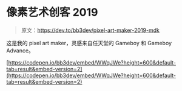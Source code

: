 # 像素艺术创客 2019

> 原文：<https://dev.to/bb3dev/pixel-art-maker-2019-mdk>

这是我的 pixel art maker，灵感来自任天堂的 Gameboy 和 Gameboy Advance。

[https://codepen.io/bb3dev/embed/WWqJWe?height=600&default-tab=result&embed-version=2](https://codepen.io/bb3dev/embed/WWqJWe?height=600&default-tab=result&embed-version=2)